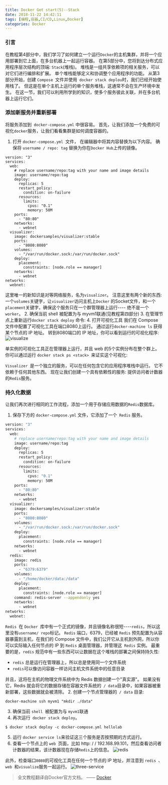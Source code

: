 ```yaml
---
title: Docker Get start(5)--Stack
date: 2018-11-22 14:42:11
tags: [编程,容器,CI/CD,Linux,Docker]
categories: Docker	
---
```


<!-- more -->

### 引言
在教程第4部分中，我们学习了如何建立一个运行` Docker `的主机集群，并将一个应用部署到它上面，在多台机器上一起运行容器。
在第5部分中，您将到达分布式应用程序层次结构的顶端: `Stack`(堆栈)。 堆栈是一组共享依赖项的相关服务，可以对它们进行编排和扩展。 单个堆栈能够定义和协调整个应用程序的功能。
从第3部分开始，创建 `Compose `文件并使用` docker stack deplou`时，我们已经开始使用栈了。 但这是在单个主机上运行的单个服务堆栈，这通常不会在生产环境中发生。 在这一节，我们可以利用所学到的知识，使多个服务彼此关联，并在多台机器上运行它们。

### 添加新服务并重新部署
将服务添加到` docker-compose.yml` 中很容易。 首先，让我们添加一个免费的可视化`docker`服务，让我们看看集群是如何调度容器的。
1. 打开 `docker-compose.yml `文件， 在编辑器中将其内容替换为以下内容。 确保将 `username / repo: tag` 替换为你在`Docker Hub`上传的镜像。
```
version: "3"
services:
  web:
    # replace username/repo:tag with your name and image details
    image: username/repo:tag
    deploy:
      replicas: 5
      restart_policy:
        condition: on-failure
      resources:
        limits:
          cpus: "0.1"
          memory: 50M
    ports:
      - "80:80"
    networks:
      - webnet
  visualizer:
    image: dockersamples/visualizer:stable
    ports:
      - "8080:8080"
    volumes:
      - "/var/run/docker.sock:/var/run/docker.sock"
    deploy:
      placement:
        constraints: [node.role == manager]
    networks:
      - webnet
networks:
  webnet:
```
这里唯一的新知识是对等网络服务，名为`visualizer`。 注意这里有两个新的东西: 一个`volumes`关键字，让` visualizer `访问主机上`Docker` 的Socket文件，和一个`placement`关键字，确保这个服务只在一个群管理器上运行---- 绝不是一个`worker`。
2. 确保当前 shell 被配置为与 myvm1联通(见教程第四部分)
3. 在管理节点上重新运行`docker stack deploy` 命令:
4. 打开可视化工具
我们在 Compose 文件中配置了可视化工具在端口8080上运行。 通过运行`docker-machine ls` 获得某个节点的 IP 地址。 转到8080端口的 IP 地址，你可以看到运行的可视化程序:
![visualize](https://docs.docker.com/get-started/images/get-started-visualizer1.png)

单实例的可视化工具正在管理器上运行，并且 web 的5个实例分布在整个群上。 你可以通过运行 `docker stack ps <stack> `来证实这个可视化:

`Visualizer `是一个独立的服务，可以在任何包含它的应用程序堆栈中运行。 它不依赖于任何其他东西。 现在让我们创建一个具有依赖性的服务: 提供访问者计数器的`Redis`服务。

### 持久化数据
让我们再次进行相同的工作流程，添加一个用于存储应用数据的` Redis `数据库。
1. 保存下方的 `docker-compose.yml` 文件，它添加了一个` Redis` 服务。 
```bash
version: "3"
services:
  web:
    # replace username/repo:tag with your name and image details
    image: username/repo:tag
    deploy:
      replicas: 5
      restart_policy:
        condition: on-failure
      resources:
        limits:
          cpus: "0.1"
          memory: 50M
    ports:
      - "80:80"
    networks:
      - webnet
  visualizer:
    image: dockersamples/visualizer:stable
    ports:
      - "8080:8080"
    volumes:
      - "/var/run/docker.sock:/var/run/docker.sock"
    deploy:
      placement:
        constraints: [node.role == manager]
    networks:
      - webnet
  redis:
    image: redis
    ports:
      - "6379:6379"
    volumes:
      - "/home/docker/data:/data"
    deploy:
      placement:
        constraints: [node.role == manager]
    command: redis-server --appendonly yes
    networks:
      - webnet
networks:
  webnet:
```
`Redis `在 `Docker `库中有一个正式的镜像，并且镜像名称很短----`redis`，所以这里没有`username/ repo`标记。 `Redis` 端口，6379，已经被 `Redis` 预先配置为从容器暴露到主机，在我们的 Compose 文件中，我们公开它从主机到外网，所以你可以实际输入任何节点的 IP 到 `Redis` 桌面管理器，并管理这` Redis` 实例。
最重要的是，`redis` 规范中有一些东西可以让数据在这个堆栈的部署之间保持持久性:
- `redis` 总是运行在管理器上，所以总是使用同一个文件系统
- `redis`可以像访问容器一样访问主机文件系统中的任意目录

并且，这将在主机的物理文件系统中为 Redis 数据创建一个"真实源"。 如果没有它，Redis 就会将它的数据存储在容器文件系统的` / data`目录中，如果容器被重新部署，这些数据就会被清除。
2. 创建一个节点管理器的` / data` 目录:
```
docker-machine ssh myvm1 "mkdir ./data"
```
3. 确保当前 `shell `被配置为与 `myvm1`联通
4. 再次运行` docker stack deploy`。
```
$ docker stack deploy -c docker-compose.yml hellolab
```
5. 运行 `docker service ls`来验证这三个服务是否按预期的方式运行。
6. 查看一个节点上的 `web `页面，比如 http: / / 192.168.99.101，然后查看访问者计数器的结果，该计数器现在存储` Redis `上的信息。
![redis](https://docs.docker.com/get-started/images/app-in-browser-redis.png)

此外，检查端口`8080`的可视化工具在任何一个节点的 IP 地址，并注意到 `redis `、`web `和`visualize`服务一起运行。
![three-service](https://docs.docker.com/get-started/images/visualizer-with-redis.png)

> 全文教程翻译自Docker官方文档。    —— [Docker](https://docs.docker.com/get-started/part5/)